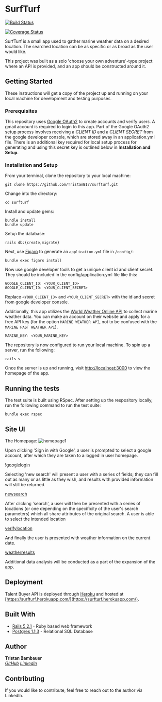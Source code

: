# SurfTurf

[![Build Status](https://travis-ci.com/colinwarmstrong/whereto.svg?branch=master)](https://travis-ci.com/TristanB17/surfturf)

[![Coverage Status](https://coveralls.io/repos/github/TristanB17/surfturf/badge.svg?branch=add_coveralls)](https://coveralls.io/github/TristanB17/surfturf?branch=add_coveralls)

SurfTurf is a small app used to gather marine weather data on a desired location. The searched location can be as specific or as broad as the user would like. 

This project was built as a solo 'choose your own adventure'-type project where an API is provided, and an app should be constructed around it.


## Getting Started

These instructions will get a copy of the project up and running on your local machine for development and testing purposes.

### Prerequisites

This repository uses [Google OAuth2](https://support.google.com/googleapi/answer/6158849?hl=en) to create accounts and verify users.  A gmail account is required to login to this app. Part of the Google OAuth2 setup process involves receiving a *CLIENT ID* and a *CLIENT SECRET* from the google developer console, which are stored away in an application.yml file.  There is an additional key required for local setup  process for generating and using this secret key is outlined below in __Installation and Setup__.

### Installation and Setup

From your terminal, clone the repository to your local machine:

```
git clone https://github.com/TristanB17/surfturf.git
```

Change into the directory:

```
cd surfturf
```

Install and update gems:

```
bundle install
bundle update
```

Setup the database:

```
rails db:{create,migrate}
```

Next, use [Figaro](https://github.com/laserlemon/figaro) to generate an `application.yml` file in `/config/`:

```
bundle exec figaro install
```

Now use google developer tools to get a unique client id and client secret. They should be included in the config/application.yml file like this:

```
GOOGLE_CLIENT_ID: <YOUR_CLIENT_ID>
GOOGLE_CLIENT_ID: <YOUR_CLIENT_SECRET>
```

Replace `<YOUR_CLIENT_ID>` and `<YOUR_CLIENT_SECRET>` with the id and secret from google developer console.

Additionally, this app utilizes the [World Weather Online API](https://www.worldweatheronline.com/developer/api/docs/marine-weather-api.aspx) to collect marine weather data. You can make an account on their website and apply for a free API key (for the option `MARINE WEATHER API`, not to be confused with the `MARINE PAST WEATHER API`).

```
MARINE_KEY: <YOUR_MARINE_KEY>
```

The repository is now configured to run your local machine.  To spin up a server, run the following:

```
rails s
```

Once the server is up and running, visit [http://localhost:3000](http://localhost:3000) to view the homepage of the app.


## Running the tests

The test suite is built using RSpec.  After setting up the respository locally, run the following command to run the test suite:
```
bundle exec rspec
```

## Site UI

The Homepage:
![homepage1](https://i.imgur.com/QF2tugw.png)

Upon clicking 'Sign in with Google', a user is prompted to select a google account, after which they are taken to a logged in user homepage.

[!googlelogin](https://i.imgur.com/pCckExN.png)

Selecting 'new search' will present a user with a series of fields; they can fill out as many or as little as they wish, and results with provided information will still be returned.

[newsearch](https://i.imgur.com/GTqFb0g.png)

After clicking 'search', a user will then be presented with a series of locations (or one depending on the specificity of the user's search parameters) which all share attributes of the original search. A user is able to select the intended location

[verifylocation](https://i.imgur.com/31Moi5l.png)

And finally the user is presented with weather information on the current date.

[weatherresults](https://i.imgur.com/RGhkNrl.png)

Additional data analysis will be conducted as a part of the expansion of the app.
    
## Deployment

Talent Buyer API is deployed through [Heroku](https://www.heroku.com/) and hosted at [https://surfturf.herokuapp.com/](https://surfturf.herokuapp.com/).

## Built With

* [Rails 5.2.1](https://rubyonrails.org/) - Ruby based web framework
* [Postgres 1.1.3](https://www.postgresql.org/) - Relational SQL Database

## Author

**Tristan Bambauer**  
 	*[GitHub](https://github.com/TristanB17)*
 	*[LinkedIn](https://www.linkedin.com/in/tristan-bambauer/)*

## Contributing

If you would like to contribute, feel free to reach out to the author via LinkedIn.
